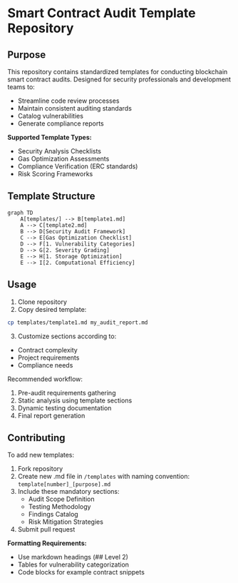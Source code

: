 # Smart Contract Audit Template Repository

## Purpose
This repository contains standardized templates for conducting blockchain smart contract audits. Designed for security professionals and development teams to:
- Streamline code review processes
- Maintain consistent auditing standards
- Catalog vulnerabilities
- Generate compliance reports

**Supported Template Types:**
- Security Analysis Checklists
- Gas Optimization Assessments
- Compliance Verification (ERC standards)
- Risk Scoring Frameworks

## Template Structure
```mermaid
graph TD
    A[templates/] --> B[template1.md]
    A --> C[template2.md]
    B --> D[Security Audit Framework]
    C --> E[Gas Optimization Checklist]
    D --> F[1. Vulnerability Categories]
    D --> G[2. Severity Grading]
    E --> H[1. Storage Optimization]
    E --> I[2. Computational Efficiency]
```

## Usage
1. Clone repository
2. Copy desired template:
```bash
cp templates/template1.md my_audit_report.md
```
3. Customize sections according to:
- Contract complexity
- Project requirements
- Compliance needs

Recommended workflow:
1. Pre-audit requirements gathering
2. Static analysis using template sections
3. Dynamic testing documentation
4. Final report generation

## Contributing
To add new templates:
1. Fork repository
2. Create new .md file in `/templates` with naming convention:
   `template[number]_[purpose].md`
3. Include these mandatory sections:
   - Audit Scope Definition
   - Testing Methodology
   - Findings Catalog
   - Risk Mitigation Strategies
4. Submit pull request

**Formatting Requirements:**
- Use markdown headings (## Level 2)
- Tables for vulnerability categorization
- Code blocks for example contract snippets
